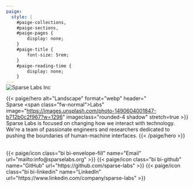 ```yaml
---
paige:
  style: |
    #paige-collections,
    #paige-sections,
    #paige-pages {
        display: none;
    }
    #paige-title {
        font-size: 5rem;
    }
    #paige-reading-time {
        display: none;
    }
---
```


<p><img src="/sl_logo_web_icon.png" alt="Sparse Labs Inc" class="object-fit-contain w-100 p-5" style="margin-bottom: -1rem; margin-top: -1rem; max-height: 11rem; width: auto;"></p>

{{< paige/hero
    alt="Landscape"
    format="webp"
    header="<br>Sparse <span class=\"fw-normal\">Labs</span>"
    image="https://images.unsplash.com/photo-1490604001847-b712b0c2f967?w=1296"
    imageclass="rounded-4 shadow"
    stretch=true >}}
<br>Sparse Labs is focused on changing how we interact with technology. We're a team of passionate engineers and researchers dedicated to <span class="fw-bold">pushing the boundaries of human-machine interfaces</span>.
{{< /paige/hero >}}
<br><br>

<div class="column-gap-3 d-flex display-6 justify-content-center mb-3">
    {{< paige/icon class="bi bi-envelope-fill" name="Email" url="mailto:info@sparselabs.org" >}}
    {{< paige/icon class="bi bi-github" name="GitHub" url="https://github.com/sparse-labs" >}}
    {{< paige/icon class="bi bi-linkedin" name="LinkedIn" url="https://www.linkedin.com/company/sparse-labs" >}}
</div>
